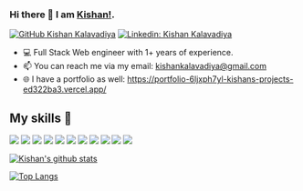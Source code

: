 ### Hi there 👋 I am [Kishan!](https://kishanprofile.github.io).

[![GitHub Kishan Kalavadiya](https://img.shields.io/github/followers/kishumohi?label=follow&style=social)](https://github.com/kishumohi)
[![Linkedin: Kishan Kalavadiya](https://img.shields.io/badge/-Kishan%20Kalavadiya-blue?style=flat-square&logo=Linkedin&logoColor=white&link=https://www.linkedin.com/in/kishan-kalavadiya-b97a5029b/)](https://www.linkedin.com/in/kishan-kalavadiya-b97a5029b/)

- 💻 Full Stack Web engineer with 1+ years of experience.
- 📫 You can reach me via my email: kishankalavadiya@gmail.com
- 🌐 I have a portfolio as well: https://portfolio-6ljxph7yl-kishans-projects-ed322ba3.vercel.app/

## My skills 🚀
![](https://img.shields.io/badge/HTML5-E34F26?style=for-the-badge&logo=html5&logoColor=white)
![](https://img.shields.io/badge/JavaScript-F7DF1E?style=for-the-badge&logo=javascript&logoColor=black)
![](https://img.shields.io/badge/Node.js-43853D?style=for-the-badge&logo=node.js&logoColor=white)
![](https://img.shields.io/badge/CSS3-1572B6?style=for-the-badge&logo=css3&logoColor=white)
![](https://img.shields.io/badge/Markdown-000000?style=for-the-badge&logo=markdown&logoColor=white)
![](https://img.shields.io/badge/Express.js-404D59?style=for-the-badge)
![](https://img.shields.io/badge/React-20232A?style=for-the-badge&logo=react&logoColor=61DAFB)
![](https://img.shields.io/badge/Nextjs-20232A?style=for-the-badge&logo=next.js&logoColor=61DAFB)
![](https://img.shields.io/badge/Tailwind_CSS-38B2AC?style=for-the-badge&logo=tailwind-css&logoColor=white)
![](https://img.shields.io/badge/Bootstrap-563D7C?style=for-the-badge&logo=bootstrap&logoColor=white)
![](https://img.shields.io/badge/MongoDB-4EA94B?style=for-the-badge&logo=mongodb&logoColor=white)

[![Kishan's github stats](https://github-readme-stats.vercel.app/api?username=kishumohi&count_private=true&show_icons=true&theme=vue)](https://github.com/kishumohi)

[![Top Langs](https://github-readme-stats.vercel.app/api/top-langs/?username=kishumohi&layout=compact&langs_count=8&theme=vue)](https://github.com/kishumohi)
